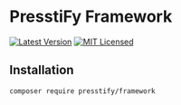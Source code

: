 # PresstiFy Framework

[![Latest Version](https://img.shields.io/badge/release-2.0.370-blue?style=for-the-badge)](https://svn.tigreblanc.fr/presstify/framework/tags/2.0.370)
[![MIT Licensed](https://img.shields.io/badge/license-MIT-green?style=for-the-badge)](LICENSE.md)

## Installation

```bash
composer require presstify/framework
```
